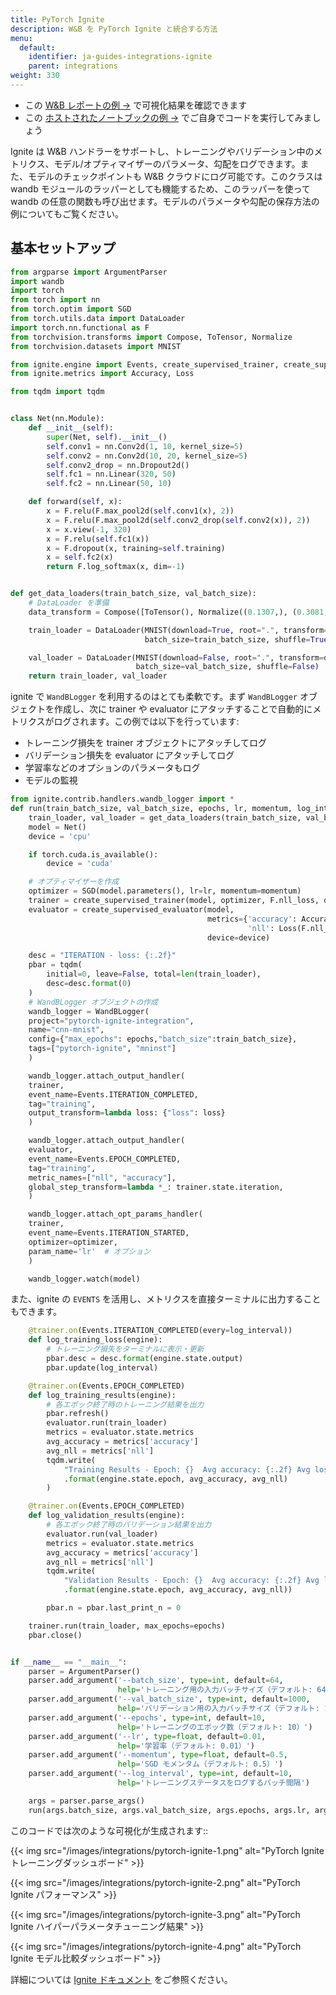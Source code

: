 ```yaml
---
title: PyTorch Ignite
description: W&B を PyTorch Ignite と統合する方法
menu:
  default:
    identifier: ja-guides-integrations-ignite
    parent: integrations
weight: 330
---
```


* この [W&B レポートの例 →](https://app.wandb.ai/example-team/pytorch-ignite-example/reports/PyTorch-Ignite-with-W%26B--Vmlldzo0NzkwMg) で可視化結果を確認できます
* この [ホストされたノートブックの例 →](https://colab.research.google.com/drive/15e-yGOvboTzXU4pe91Jg-Yr7sae3zBOJ#scrollTo=ztVifsYAmnRr) でご自身でコードを実行してみましょう

Ignite は W&B ハンドラーをサポートし、トレーニングやバリデーション中のメトリクス、モデル/オプティマイザーのパラメータ、勾配をログできます。また、モデルのチェックポイントも W&B クラウドにログ可能です。このクラスは wandb モジュールのラッパーとしても機能するため、このラッパーを使って wandb の任意の関数も呼び出せます。モデルのパラメータや勾配の保存方法の例についてもご覧ください。

## 基本セットアップ

```python
from argparse import ArgumentParser
import wandb
import torch
from torch import nn
from torch.optim import SGD
from torch.utils.data import DataLoader
import torch.nn.functional as F
from torchvision.transforms import Compose, ToTensor, Normalize
from torchvision.datasets import MNIST

from ignite.engine import Events, create_supervised_trainer, create_supervised_evaluator
from ignite.metrics import Accuracy, Loss

from tqdm import tqdm


class Net(nn.Module):
    def __init__(self):
        super(Net, self).__init__()
        self.conv1 = nn.Conv2d(1, 10, kernel_size=5)
        self.conv2 = nn.Conv2d(10, 20, kernel_size=5)
        self.conv2_drop = nn.Dropout2d()
        self.fc1 = nn.Linear(320, 50)
        self.fc2 = nn.Linear(50, 10)

    def forward(self, x):
        x = F.relu(F.max_pool2d(self.conv1(x), 2))
        x = F.relu(F.max_pool2d(self.conv2_drop(self.conv2(x)), 2))
        x = x.view(-1, 320)
        x = F.relu(self.fc1(x))
        x = F.dropout(x, training=self.training)
        x = self.fc2(x)
        return F.log_softmax(x, dim=-1)


def get_data_loaders(train_batch_size, val_batch_size):
    # DataLoader を準備
    data_transform = Compose([ToTensor(), Normalize((0.1307,), (0.3081,))])

    train_loader = DataLoader(MNIST(download=True, root=".", transform=data_transform, train=True),
                              batch_size=train_batch_size, shuffle=True)

    val_loader = DataLoader(MNIST(download=False, root=".", transform=data_transform, train=False),
                            batch_size=val_batch_size, shuffle=False)
    return train_loader, val_loader
```

ignite で `WandBLogger` を利用するのはとても柔軟です。まず `WandBLogger` オブジェクトを作成し、次に trainer や evaluator にアタッチすることで自動的にメトリクスがログされます。この例では以下を行っています:

* トレーニング損失を trainer オブジェクトにアタッチしてログ
* バリデーション損失を evaluator にアタッチしてログ
* 学習率などのオプションのパラメータもログ
* モデルの監視

```python
from ignite.contrib.handlers.wandb_logger import *
def run(train_batch_size, val_batch_size, epochs, lr, momentum, log_interval):
    train_loader, val_loader = get_data_loaders(train_batch_size, val_batch_size)
    model = Net()
    device = 'cpu'

    if torch.cuda.is_available():
        device = 'cuda'

    # オプティマイザーを作成
    optimizer = SGD(model.parameters(), lr=lr, momentum=momentum)
    trainer = create_supervised_trainer(model, optimizer, F.nll_loss, device=device)
    evaluator = create_supervised_evaluator(model,
                                            metrics={'accuracy': Accuracy(),
                                                     'nll': Loss(F.nll_loss)},
                                            device=device)

    desc = "ITERATION - loss: {:.2f}"
    pbar = tqdm(
        initial=0, leave=False, total=len(train_loader),
        desc=desc.format(0)
    )
    # WandBLogger オブジェクトの作成
    wandb_logger = WandBLogger(
    project="pytorch-ignite-integration",
    name="cnn-mnist",
    config={"max_epochs": epochs,"batch_size":train_batch_size},
    tags=["pytorch-ignite", "mninst"]
    )

    wandb_logger.attach_output_handler(
    trainer,
    event_name=Events.ITERATION_COMPLETED,
    tag="training",
    output_transform=lambda loss: {"loss": loss}
    )

    wandb_logger.attach_output_handler(
    evaluator,
    event_name=Events.EPOCH_COMPLETED,
    tag="training",
    metric_names=["nll", "accuracy"],
    global_step_transform=lambda *_: trainer.state.iteration,
    )

    wandb_logger.attach_opt_params_handler(
    trainer,
    event_name=Events.ITERATION_STARTED,
    optimizer=optimizer,
    param_name='lr'  # オプション
    )

    wandb_logger.watch(model)
```

また、ignite の `EVENTS` を活用し、メトリクスを直接ターミナルに出力することもできます。

```python
    @trainer.on(Events.ITERATION_COMPLETED(every=log_interval))
    def log_training_loss(engine):
        # トレーニング損失をターミナルに表示・更新
        pbar.desc = desc.format(engine.state.output)
        pbar.update(log_interval)

    @trainer.on(Events.EPOCH_COMPLETED)
    def log_training_results(engine):
        # 各エポック終了時のトレーニング結果を出力
        pbar.refresh()
        evaluator.run(train_loader)
        metrics = evaluator.state.metrics
        avg_accuracy = metrics['accuracy']
        avg_nll = metrics['nll']
        tqdm.write(
            "Training Results - Epoch: {}  Avg accuracy: {:.2f} Avg loss: {:.2f}"
            .format(engine.state.epoch, avg_accuracy, avg_nll)
        )

    @trainer.on(Events.EPOCH_COMPLETED)
    def log_validation_results(engine):
        # 各エポック終了時のバリデーション結果を出力
        evaluator.run(val_loader)
        metrics = evaluator.state.metrics
        avg_accuracy = metrics['accuracy']
        avg_nll = metrics['nll']
        tqdm.write(
            "Validation Results - Epoch: {}  Avg accuracy: {:.2f} Avg loss: {:.2f}"
            .format(engine.state.epoch, avg_accuracy, avg_nll))

        pbar.n = pbar.last_print_n = 0

    trainer.run(train_loader, max_epochs=epochs)
    pbar.close()


if __name__ == "__main__":
    parser = ArgumentParser()
    parser.add_argument('--batch_size', type=int, default=64,
                        help='トレーニング用の入力バッチサイズ（デフォルト: 64）')
    parser.add_argument('--val_batch_size', type=int, default=1000,
                        help='バリデーション用の入力バッチサイズ（デフォルト: 1000）')
    parser.add_argument('--epochs', type=int, default=10,
                        help='トレーニングのエポック数（デフォルト: 10）')
    parser.add_argument('--lr', type=float, default=0.01,
                        help='学習率（デフォルト: 0.01）')
    parser.add_argument('--momentum', type=float, default=0.5,
                        help='SGD モメンタム（デフォルト: 0.5）')
    parser.add_argument('--log_interval', type=int, default=10,
                        help='トレーニングステータスをログするバッチ間隔')

    args = parser.parse_args()
    run(args.batch_size, args.val_batch_size, args.epochs, args.lr, args.momentum, args.log_interval)
```

このコードでは次のような可視化が生成されます::

{{< img src="/images/integrations/pytorch-ignite-1.png" alt="PyTorch Ignite トレーニングダッシュボード" >}}

{{< img src="/images/integrations/pytorch-ignite-2.png" alt="PyTorch Ignite パフォーマンス" >}}

{{< img src="/images/integrations/pytorch-ignite-3.png" alt="PyTorch Ignite ハイパーパラメータチューニング結果" >}}

{{< img src="/images/integrations/pytorch-ignite-4.png" alt="PyTorch Ignite モデル比較ダッシュボード" >}}

詳細については [Ignite ドキュメント](https://pytorch.org/ignite/contrib/handlers.html#module-ignite.contrib.handlers.wandb_logger) をご参照ください。
